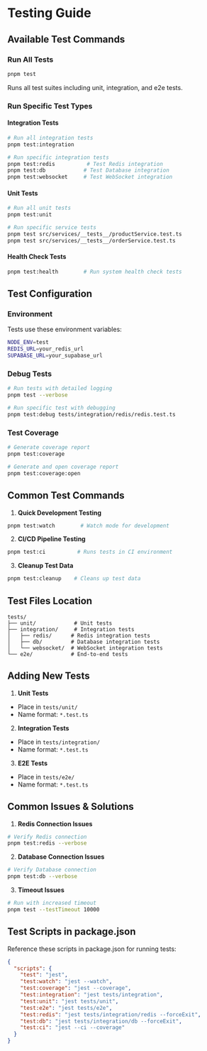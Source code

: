 # Testing Guide

## Available Test Commands

### Run All Tests
```bash
pnpm test
```
Runs all test suites including unit, integration, and e2e tests.

### Run Specific Test Types

#### Integration Tests
```bash
# Run all integration tests
pnpm test:integration

# Run specific integration tests
pnpm test:redis          # Test Redis integration
pnpm test:db            # Test Database integration
pnpm test:websocket     # Test WebSocket integration
```

#### Unit Tests
```bash
# Run all unit tests
pnpm test:unit

# Run specific service tests
pnpm test src/services/__tests__/productService.test.ts
pnpm test src/services/__tests__/orderService.test.ts
```

#### Health Check Tests
```bash
pnpm test:health        # Run system health check tests
```

## Test Configuration

### Environment
Tests use these environment variables:
```bash
NODE_ENV=test
REDIS_URL=your_redis_url
SUPABASE_URL=your_supabase_url
```

### Debug Tests
```bash
# Run tests with detailed logging
pnpm test --verbose

# Run specific test with debugging
pnpm test:debug tests/integration/redis/redis.test.ts
```

### Test Coverage
```bash
# Generate coverage report
pnpm test:coverage

# Generate and open coverage report
pnpm test:coverage:open
```

## Common Test Commands

1. **Quick Development Testing**
```bash
pnpm test:watch        # Watch mode for development
```

2. **CI/CD Pipeline Testing**
```bash
pnpm test:ci          # Runs tests in CI environment
```

3. **Cleanup Test Data**
```bash
pnpm test:cleanup    # Cleans up test data
```

## Test Files Location
```
tests/
├── unit/            # Unit tests
├── integration/     # Integration tests
│   ├── redis/      # Redis integration tests
│   ├── db/         # Database integration tests
│   └── websocket/  # WebSocket integration tests
└── e2e/            # End-to-end tests
```

## Adding New Tests

1. **Unit Tests**
- Place in `tests/unit/`
- Name format: `*.test.ts`

2. **Integration Tests**
- Place in `tests/integration/`
- Name format: `*.test.ts`

3. **E2E Tests**
- Place in `tests/e2e/`
- Name format: `*.test.ts`

## Common Issues & Solutions

1. **Redis Connection Issues**
```bash
# Verify Redis connection
pnpm test:redis --verbose
```

2. **Database Connection Issues**
```bash
# Verify Database connection
pnpm test:db --verbose
```

3. **Timeout Issues**
```bash
# Run with increased timeout
pnpm test --testTimeout 10000
```

## Test Scripts in package.json
Reference these scripts in package.json for running tests:
```json
{
  "scripts": {
    "test": "jest",
    "test:watch": "jest --watch",
    "test:coverage": "jest --coverage",
    "test:integration": "jest tests/integration",
    "test:unit": "jest tests/unit",
    "test:e2e": "jest tests/e2e",
    "test:redis": "jest tests/integration/redis --forceExit",
    "test:db": "jest tests/integration/db --forceExit",
    "test:ci": "jest --ci --coverage"
  }
}
```
